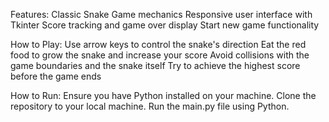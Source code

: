 Features:
Classic Snake Game mechanics
Responsive user interface with Tkinter
Score tracking and game over display
Start new game functionality

How to Play:
Use arrow keys to control the snake's direction
Eat the red food to grow the snake and increase your score
Avoid collisions with the game boundaries and the snake itself
Try to achieve the highest score before the game ends

How to Run:
Ensure you have Python installed on your machine.
Clone the repository to your local machine.
Run the main.py file using Python.
